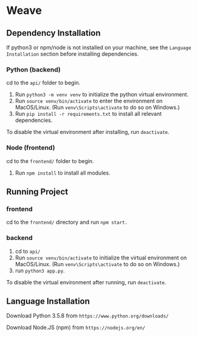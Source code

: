 # Weave

## Dependency Installation

If python3 or npm/node is not installed on your machine, see the `Language Installation` section before installing dependencies.

### Python (backend)
cd to the `api/` folder to begin.

1. Run `python3 -m venv venv` to initialize the python virtual environment.
2. Run `source venv/bin/activate` to enter the environment on MacOS/Linux.
   (Run `venv\Scripts\activate` to do so on Windows.)
3. Run `pip install -r requirements.txt` to install all relevant dependencies.

To disable the virtual environment after installing, run `deactivate`.


### Node (frontend)
cd to the `frontend/` folder to begin.

1. Run `npm install` to install all modules.

## Running Project

### frontend
cd to the `frontend/` directory and run `npm start.`

### backend
1. cd to `api/`
2. Run `source venv/bin/activate` to initialize the virtual environment on MacOS/Linux.
   (Run `venv\Scripts\activate` to do so on Windows.)
3. run `python3 app.py`.

To disable the virtual environment after running, run `deactivate`.

## Language Installation

Download Python 3.5.8 from `https://www.python.org/downloads/`

Download Node.JS (npm) from `https://nodejs.org/en/`